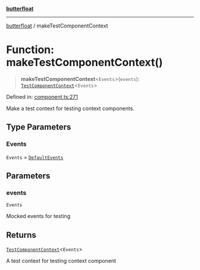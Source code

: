 [**butterfloat**](../index.md)

***

[butterfloat](../index.md) / makeTestComponentContext

# Function: makeTestComponentContext()

> **makeTestComponentContext**\<`Events`\>(`events`): [`TestComponentContext`](../interfaces/TestComponentContext.md)\<`Events`\>

Defined in: [component.ts:271](https://github.com/WorldMaker/butterfloat/blob/df545ef96728808e6ed86d129bea41fdc458751b/component.ts#L271)

Make a test context for testing context components.

## Type Parameters

### Events

`Events` = [`DefaultEvents`](../type-aliases/DefaultEvents.md)

## Parameters

### events

`Events`

Mocked events for testing

## Returns

[`TestComponentContext`](../interfaces/TestComponentContext.md)\<`Events`\>

A test context for testing context component
